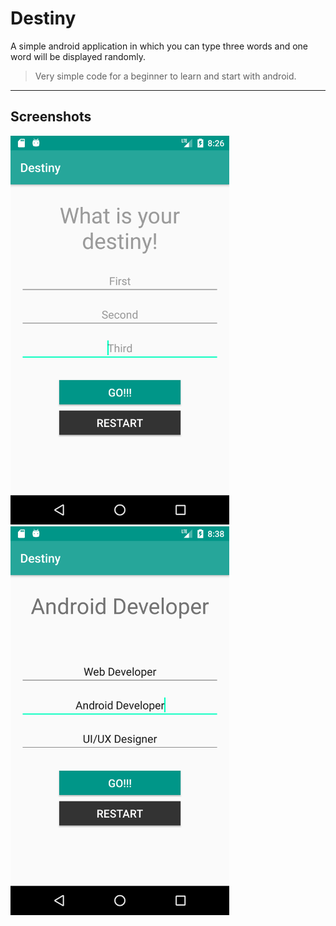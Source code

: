 # Destiny

A simple android application in which you can type three words and one word will be displayed randomly.

> Very simple code for a beginner to learn and start with android.

---

## Screenshots

<img src="Screenshots/Screenshot_1514363235.png" width="350" />

<img src="Screenshots/Screenshot_1514363977.png" width="350" />
